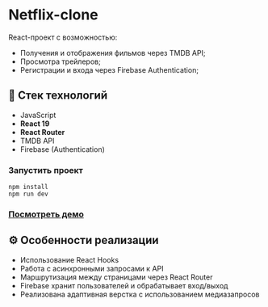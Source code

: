 # Netflix-clone
React-проект с возможностью:
- Получения и отображения фильмов через TMDB API; 
- Просмотра трейлеров;
- Регистрации и входа через Firebase Authentication;
## 🚀 Стек технологий
- JavaScript
- **React 19**
- **React Router**
- TMDB API
- Firebase (Authentication)
### Запустить проект
```
npm install
npm run dev
```
### [Посмотреть демо](https://veronica-ivanova.github.io/netflix-clone/)
## ⚙️ Особенности реализации
- Использование React Hooks
- Работа с асинхронными запросами к API
- Маршрутизация между страницами через React Router
- Firebase хранит пользователей и обрабатывает вход/выход
- Реализована адаптивная верстка с использованием медиазапросов

